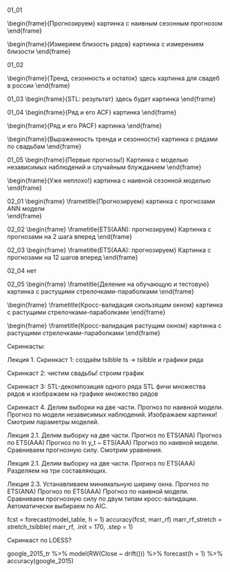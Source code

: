 01_01

\begin{frame}{Прогнозируем}
    картинка с наивным сезонным прогнозом
\end{frame}

\begin{frame}{Измеряем близость рядов}
  картинка с измерением близости
\end{frame}

01_02

\begin{frame}{Тренд, сезонность и остаток}
    здесь картинка для свадеб в россии 
\end{frame}

01_03
\begin{frame}{STL: результат}
  здесь будет картинка
\end{frame}

01_04
\begin{frame}{Ряд и его ACF}
картинка
\end{frame}

\begin{frame}{Ряд и его PACF}
картинка
\end{frame}

\begin{frame}{Выраженность тренда и сезонности}
    картинка с рядами по свадьбам
\end{frame}


01_05
\begin{frame}{Первые прогнозы!}
  Картинка с моделью независимых наблюдений и случайным блужданием
\end{frame}

\begin{frame}{Уже неплохо!}
  картинка с наивной сезонной моделью 
\end{frame}

02_01
\begin{frame}
  \frametitle{Прогнозируем}
  картинка с прогнозами ANN модели  
\end{frame}

02_02
\begin{frame}
  \frametitle{ETS(AAN): прогнозируем}
Картинка с прогнозами на 2 шага вперед
\end{frame}

02_03
\begin{frame}
  \frametitle{ETS(AAA): прогнозируем}
    Картинка с прогнозами на 12 шагов вперед
\end{frame}

02_04
нет

02_05
\begin{frame}
    \frametitle{Деление на обучающую и тестовую}
    картинка с растущими стрелочками-параболками
\end{frame}

\begin{frame}
    \frametitle{Кросс-валидация скользящим окном}
    картинка с растущими стрелочками-параболками
\end{frame}

\begin{frame}
    \frametitle{Кросс-валидация растущим окном}
    картинка с растущими стрелочками-параболками
\end{frame}



Скринкасты:

Лекция 1.
Скринкаст 1:
создаём tsibble
ts -> tsibble
и графики ряда

Скринкаст 2:
чистим свадьбы!
строим график


Скринкаст 3:
STL-декомпозиция одного ряда
STL фичи множества рядов 
и изображаем на графике множество рядов 

Скринкаст 4. 
Делим выборки на две части. 
Прогноз по наивной модели. 
Прогноз по модели независимых наблюдений. 
Изображаем картинки!
Смотрим параметры моделей. 


Лекция 2.1.
Делим выборку на две части.
Прогноз по ETS(ANA)
Прогноз по ETS(AAA)
Прогноз по ln y_t ~ ETS(AAA)
Прогноз по наивной модели. 
Сравниваем прогнозную силу. 
Смотрим уравнения. 

Лекция 2.1.
Делим выборку на две части.
Прогноз по ETS(AAA)
Разделяем на три составляющих. 

Лекция 2.3.
Устанавливаем минимальную ширину окна. 
Прогноз по ETS(ANA)
Прогноз по ETS(AAA)
Прогноз по наивной модели. 
Сравниваем прогнозную силу по двум типам кросс-валидации.
Автоматически выбираем по AIC.

fcst = forecast(model_table, h = 1)
accuracy(fcst, marr_rf)
marr_rf_stretch = stretch_tsibble(
  marr_rf, .init = 170, .step = 1)


Скринкаст по LOESS?


google_2015_tr %>%
  model(RW(Close ~ drift())) %>%
  forecast(h = 1) %>%
  accuracy(google_2015)











